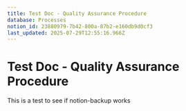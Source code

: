 ```yaml
---
title: Test Doc - Quality Assurance Procedure
database: Processes
notion_id: 23880979-7b42-800a-87b2-e160db9d0cf3
last_updated: 2025-07-29T12:55:16.966Z
---
```


# Test Doc - Quality Assurance Procedure


This is a test to see if notion-backup works

